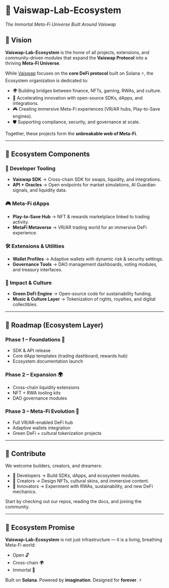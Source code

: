 

# 🌌 Vaiswap-Lab-Ecosystem  
*The Immortal Meta-Fi Universe Built Around Vaiswap*  

## 🚀 Vision  
**Vaiswap-Lab-Ecosystem** is the home of all projects, extensions, and community-driven modules that expand the **Vaiswap Protocol** into a thriving **Meta-Fi Universe**.  

While [Vaiswap](https://github.com/Vaiswap) focuses on the **core DeFi protocol** built on Solana ⚡, the Ecosystem organization is dedicated to:  

- 🌍 Building bridges between finance, NFTs, gaming, RWAs, and culture.  
- 🧠 Accelerating innovation with open-source SDKs, dApps, and integrations.  
- 🎮 Creating immersive Meta-Fi experiences (VR/AR hubs, Play-to-Save engines).  
- 🛡 Supporting compliance, security, and governance at scale.  

Together, these projects form the **unbreakable web of Meta-Fi**.  

---

## 🧩 Ecosystem Components  

### 🔗 Developer Tooling  
- **Vaiswap SDK** → Cross-chain SDK for swaps, liquidity, and integrations.  
- **API + Oracles** → Open endpoints for market simulations, AI Guardian signals, and liquidity data.  

### 🎮 Meta-Fi dApps  
- **Play-to-Save Hub** → NFT & rewards marketplace linked to trading activity.  
- **MetaFi Metaverse** → VR/AR trading world for an immersive DeFi experience.  

### 🛠 Extensions & Utilities  
- **Wallet Profiles** → Adaptive wallets with dynamic risk & security settings.  
- **Governance Tools** → DAO management dashboards, voting modules, and treasury interfaces.  

### 🌱 Impact & Culture  
- **Green DeFi Engine** → Open-source code for sustainability funding.  
- **Music & Culture Layer** → Tokenization of rights, royalties, and digital collectibles.  

---

## 📡 Roadmap (Ecosystem Layer)  

### Phase 1 – Foundations 🌱  
- SDK & API release  
- Core dApp templates (trading dashboard, rewards hub)  
- Ecosystem documentation launch  

### Phase 2 – Expansion 🌍  
- Cross-chain liquidity extensions  
- NFT + RWA tooling kits  
- DAO governance modules  

### Phase 3 – Meta-Fi Evolution 🚀  
- Full VR/AR-enabled DeFi hub  
- Adaptive wallets integration  
- Green DeFi + cultural tokenization projects  

---

## 🤝 Contribute  
We welcome builders, creators, and dreamers:  

- 🔧 Developers → Build SDKs, dApps, and ecosystem modules.  
- 🎨 Creators → Design NFTs, cultural skins, and immersive content.  
- 🌱 Innovators → Experiment with RWAs, sustainability, and new DeFi mechanics.  

Start by checking out our repos, reading the docs, and joining the community.  

---

## 🌟 Ecosystem Promise  
**Vaiswap-Lab-Ecosystem** is not just infrastructure — it is a living, breathing Meta-Fi world:  

- Open 🔓  
- Cross-chain 🌍  
- Immortal 🌌  

Built on **Solana**. Powered by **imagination**. Designed for **forever**. ⚡  
